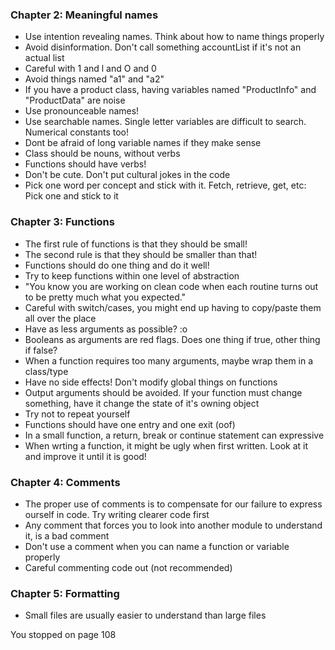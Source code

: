 ### Chapter 2: Meaningful names
- Use intention revealing names. Think about how to name things properly
- Avoid disinformation. Don't call something accountList if it's not an actual list
- Careful with 1 and l and O and 0
- Avoid things named "a1" and "a2"
- If you have a product class, having variables named "ProductInfo" and "ProductData" are noise
- Use pronounceable names!
- Use searchable names. Single letter variables are difficult to search. Numerical constants too!
- Dont be afraid of long variable names if they make sense
- Class should be nouns, without verbs
- Functions should have verbs!
- Don't be cute. Don't put cultural jokes in the code
- Pick one word per concept and stick with it. Fetch, retrieve, get, etc: Pick one and stick to it

### Chapter 3: Functions
- The first rule of functions is that they should be small!
- The second rule is that they should be smaller than that!
- Functions should do one thing and do it well!
- Try to keep functions within one level of abstraction
- "You know you are working on clean code when each routine turns out to be pretty much what you expected."
- Careful with switch/cases, you might end up having to copy/paste them all over the place
- Have as less arguments as possible? :o
- Booleans as arguments are red flags. Does one thing if true, other thing if false?
- When a function requires too many arguments, maybe wrap them in a class/type
- Have no side effects! Don't modify global things on functions
- Output arguments should be avoided. If your function must change something, have it change the state of it's owning object
- Try not to repeat yourself
- Functions should have one entry and one exit (oof)
- In a small function, a return, break or continue statement can expressive
- When wrting a function, it might be ugly when first written. Look at it and improve it until it is good!

### Chapter 4: Comments
- The proper use of comments is to compensate for our failure to express ourself in code. Try writing clearer code first
- Any comment that forces you to look into another module to understand it, is a bad comment
- Don't use a comment when you can name a function or variable properly
- Careful commenting code out (not recommended)

### Chapter 5: Formatting
- Small files are usually easier to understand than large files

You stopped on page 108
